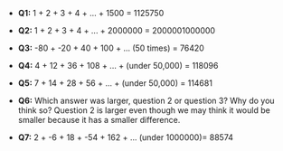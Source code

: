 -  **Q1:**  1 + 2 + 3 + 4 + ... + 1500 = 1125750


-  **Q2:**  1 + 2 + 3 + 4 + ... + 2000000 = 2000001000000


-  **Q3:**  -80 + -20 + 40 + 100 + ... (50 times) = 76420


-  **Q4:**  4 + 12 + 36 + 108 + ... + (under 50,000) = 118096


-  **Q5:**  7 + 14 + 28 + 56 + ... + (under 50,000) = 114681


-  **Q6:**  Which answer was larger, question 2 or question 3?  Why do you think so? Question 2 is larger even though we may think it would be smaller because it has a smaller difference.

-  **Q7:**  2 + -6 + 18 + -54 + 162 + ... (under 1000000)= 88574

